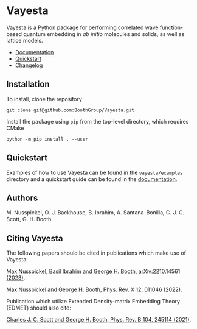 Vayesta
=======

Vayesta is a Python package for performing correlated wave function-based quantum embedding in
*ab initio* molecules and solids, as well as lattice models.

* [Documentation](https://boothgroup.github.io/Vayesta/intro.html)
* [Quickstart](https://boothgroup.github.io/Vayesta/quickstart/index.html)
* [Changelog](../master/CHANGELOG)


Installation
------------

To install, clone the repository

```
git clone git@github.com:BoothGroup/Vayesta.git
```

Install the package using `pip` from the top-level directory, which requires CMake

```
python -m pip install . --user
```


Quickstart
----------

Examples of how to use Vayesta can be found in the `vayesta/examples` directory
and a quickstart guide can be found in the [documentation](https://boothgroup.github.io/Vayesta/quickstart/index.html).


Authors
-------

M. Nusspickel, O. J. Backhouse, B. Ibrahim, A. Santana-Bonilla, C. J. C. Scott, G. H. Booth


Citing Vayesta
--------------

The following papers should be cited in publications which make use of Vayesta:

[Max Nusspickel, Basil Ibrahim and George H. Booth, arXiv:2210.14561 (2023)](https://arxiv.org/abs/2210.14561).

[Max Nusspickel and George H. Booth, Phys. Rev. X 12, 011046 (2022)](https://journals.aps.org/prx/abstract/10.1103/PhysRevX.12.011046).

Publication which utilize Extended Density-matrix Embedding Theory (EDMET) should also cite:

[Charles J. C. Scott and George H. Booth, Phys. Rev. B 104, 245114 (2021)](https://journals.aps.org/prb/abstract/10.1103/PhysRevB.104.245114).

